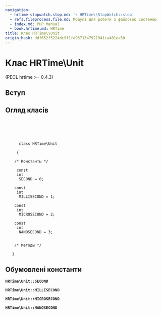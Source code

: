 ```yaml
---
navigation:
  - hrtime-stopwatch.stop.md: '« HRTime\\StopWatch::stop'
  - refs.fileprocess.file.md: Модулі для роботи з файловою системою
  - index.md: PHP Manual
  - book.hrtime.md: HRTime
title: Клас HRTime\\Unit
origin_hash: ddf652f5224dc9f1fa9671347921941ca401ea50
---
```

# Клас HRTime\\Unit

(PECL hrtime >= 0.4.3)

## Вступ

## Огляд класів

```classsynopsis


    
    
     
      class HRTime\Unit
     
     {
    
    /* Константы */
    
     const
     int
      SECOND = 0;

    const
     int
      MILLISECOND = 1;

    const
     int
      MICROSECOND = 2;

    const
     int
      NANOSECOND = 3;


    /* Методы */
    
   }
```

## Обумовлені константи

**`HRTime\Unit::SECOND`**

**`HRTime\Unit::MILLISECOND`**

**`HRTime\Unit::MICROSECOND`**

**`HRTime\Unit::NANOSECOND`**
